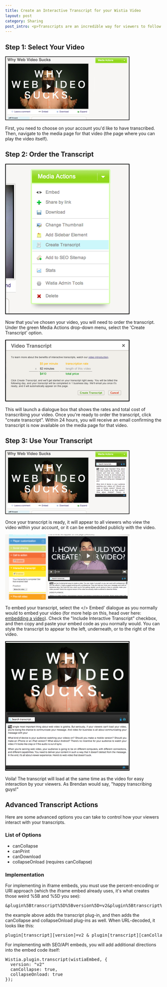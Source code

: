 ```yaml
---
title: Create an Interactive Transcript for your Wistia Video
layout: post
category: Sharing
post_intro: <p>Transcripts are an incredible way for viewers to follow the content of your video.  Our transcripts are also linked word by word to your video, so your viewers can jump ahead (or rewind) by simply clicking on a specific word in the transcript.  The transcripts can also be indexed as part of your video sitemap, which makes the transcript extremely powerful for SEO purposes.  See more about our transcript product on the <a href="http://wistia.com/product/transcripts">transcripts tour page</a>.</p><p>So how do you go about creating a transcript?  This quick tutorial will show you the way.</p>
---
```


## Step 1: Select Your Video

<div class="post_image float_right"><img src="/images/transcript1.png" alt="transcript1" /></div>

First, you need to choose on your account you'd like to have transcribed.  Then, navigate to the media page for that video (the page where you can play the video itself).

## Step 2: Order the Transcript

<div class="post_image float_right"><img src="/images/transcript2.png" alt="transcript2" /></div>

Now that you've chosen your video, you will need to order the transcript.  Under the green Media Actions drop-down menu, select the 'Create Transcript' option.

<div class="post_image center"><img src="/images/transcript3.png" alt="transcript3" /></div>

This will launch a dialogue box that shows the rates and total cost of transcribing your video.  Once you're ready to order the transcript, click "create transcript".  Within 24 hours, you will receive an email confirming the transcript is now available on the media page for that video.

## Step 3: Use Your Transcript

<div class="post_image center"><img src="/images/transcript4.png" alt="transcript4" /></div>

Once your transcript is ready, it will appear to all viewers who view the video within your account, or it can be embedded publicly with the video.

<div class="post_image float_right"><img src="/images/superembed_dialogue_transcripts.png" alt="superembed_dialogue_transcripts" /></div>

To embed your transcript, select the </> Embed' dialogue as you normally would to embed your video (for more help on this, head over here: [embedding a video](/media#how_to_embed_a_video.html)).  Check the "Include Interactive Transcript" checkbox, and then copy and paste your embed code as you normally would.  You can style the transcript to appear to the left, underneath, or to the right of the video.

<div class="post_image float_right"><img src="/images/transcript6.png" alt="transcript6" /></div>

Voila! The transcript will load at the same time as the video for easy interaction by your viewers. As Brendan would say, "happy transcribing guys!"

## Advanced Transcript Actions

Here are some advanced options you can take to control how your viewers interact with your transcripts.

### List of Options

*  canCollapse
*  canPrint
*  canDownload
*  collapseOnload (requires canCollapse)

### Implementation

For implementing in iframe embeds, you must use the percent-encoding or URI approach (which the iframe embed already uses, it's what creates those weird %5B and %5D you see):

<div class="code"><pre>&plugin%5Btranscript%5D%5Bversion%5D=v2&plugin%5Btranscript%5D%5BcanCollapse%5D=true&plugin%5Btranscript%5D%5BcollapseOnload%5D=true</pre></div>

the example above adds the transcript plug-in, and then adds the canCollapse and collapseOnload plug-ins as well.  When URL-decoded, it looks like this:

<div class="code"><pre>plugin[transcript][version]=v2 & plugin[transcript][canCollapse]=true & plugin[transcript][collapseOnload]=true</pre></div>

For implementing with SEO/API embeds, you will add additional directions into the embed code itself:

<div class="code"><pre>
Wistia.plugin.transcript(wistiaEmbed, {
  version: "v2"
  canCollapse: true,
  collapseOnload: true
});
</pre></div>
